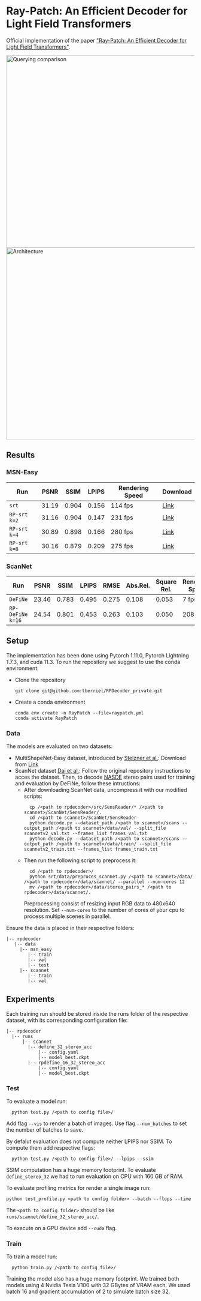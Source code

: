 # Ray-Patch: An Efficient Decoder for Light Field Transformers

Official implementation of the paper ["Ray-Patch: An Efficient Decoder for Light Field Transformers"](https://arxiv.org/abs/2305.09566).

<img src="https://drive.google.com/uc?export=view&id=11Ol27ifHZihLYiM157XpwCZD_zYIGOMM" alt="Querying comparison" width="512"/>
<img src="https://drive.google.com/uc?export=view&id=1-0clAkYwOCGMF0BOM71ij9Tv0NUJg6Q7" alt="Architecture" width="512"/>

## Results
### MSN-Easy
|Run | PSNR | SSIM | LPIPS | Rendering Speed | Download |
|---|---|---|---|---|---|
|`srt` |31.19 | 0.904 | 0.156 | 114 fps |[Link](https://drive.google.com/file/d/18xN2D5PNHpWIBoV28ylzWln3cMW71l5u)|
|`RP-srt k=2` |31.16| 0.904 | 0.147 | 231 fps |[Link](https://drive.google.com/file/d/1q1KQ47EzhJflB9QTgAIKJb6R3vnLb-oK)|
|`RP-srt k=4` |30.89| 0.898 | 0.166 | 280 fps |[Link](https://drive.google.com/file/d/1ssTLIRKFRL4923uG6lxuUFnvMDkfvlVL)|
|`RP-srt k=8` |30.16| 0.879 | 0.209 | 275 fps |[Link](https://drive.google.com/file/d/16CSyko7DI3rM2WLQIdQGBC_GSN2S579T)|


### ScanNet
|Run | PSNR | SSIM | LPIPS | RMSE | Abs.Rel. | Square Rel.| Rendering Speed | Download |
|---|---|---|---|---|---|---|---|---|
|`DeFiNe`| 23.46 | 0.783 | 0.495 | 0.275 | 0.108 | 0.053 | 7 fps |[Link](https://drive.google.com/file/d/16CSyko7DI3rM2WLQIdQGBC_GSN2S579T)|
|`RP-DeFiNe k=16`| 24.54 | 0.801 | 0.453 | 0.263 | 0.103 | 0.050 | 208 fps |[Link](https://drive.google.com/file/d/1dHyWDXGYsRx9cpe93hslr8gDKwoi37yq)|


## Setup
The implementation has been done using Pytorch 1.11.0, Pytorch Lightning 1.7.3, and cuda 11.3.
To run the repository we suggest to use the conda environment:

 * Clone the repository
    ``` 
    git clone git@github.com:tberriel/RPDecoder_private.git
    ```
 * Create a conda environment
    ``` 
    conda env create -n RayPatch --file=raypatch.yml 
    conda activate RayPatch 
    ```

### Data
The models are evaluated on two datasets:
* MultiShapeNet-Easy dataset, introduced by [Stelzner et al.](https://stelzner.github.io/obsurf/): Download from [Link](https://drive.google.com/file/d/1RlHIbJ9NDtFgDBs1v0oQNhirXJak04UV)
* ScanNet dataset [Dai et al.](https://github.com/ScanNet/ScanNet): Follow the original repository instructions to acces the dataset. Then, to decode [NASDE](https://github.com/udaykusupati/Normal-Assisted-Stereo) stereo pairs used for training and evaluation by DeFiNe, follow these intructions:
    * After downloading ScanNet data, uncompress it with our modified scripts:
      ```
        cp /<path to rpdecoder>/src/SensReader/* /<path to scannet>/ScanNet/SensReader/.
        cd /<path to scannet>/ScanNet/SensReader
        python decode.py --dataset_path /<path to scannet>/scans --output_path /<path to scannet>/data/val/ --split_file scannetv2_val.txt --frames_list frames_val.txt
        python decode.py --dataset_path /<path to scannet>/scans --output_path /<path to scannet>/data/train/ --split_file scannetv2_train.txt --frames_list frames_train.txt
      ```
    * Then run the following script to preprocess it:
      ```
        cd /<path to rpdecoder>/
        python srt/data/preproces_scannet.py /<path to scannet>/data/ /<path to rpdecoder>/data/scannet/ --parallel --num-cores 12
        mv /<path to rpdecoder>/data/stereo_pairs_* /<path to rpdecoder>/data/scannet/.
      ```
      Preprocessing consist of resizing input RGB data to 480x640 resolution. Set ``` --num-cores ``` to the number of cores of your cpu to process multiple scenes in parallel.
      
Ensure the data is placed in their respective folders:
  ```
  |-- rpdecoder
     |-- data
       |-- msn_easy
          |-- train
          |-- val
          |-- test
       |-- scannet
          |-- train
          |-- val
  ```
## Experiments
Each training run should be stored inside the runs folder of the respective dataset, with its corresponding configuration file:
  ```
  |-- rpdecoder
    |-- runs
        |-- scannet
          |-- define_32_stereo_acc
              |-- config.yaml
              |-- model_best.ckpt
          |-- rpdefine_16_32_stereo_acc
              |-- config.yaml
              |-- model_best.ckpt
  ```
### Test
To evaluate a model run:
```
  python test.py /<path to config file>/
```
Add flag `--vis` to render a batch of images. Use flag `--num_batches` to set the number of batches to save.

By defalut evaluation does not compute neither LPIPS nor SSIM. To compute them add respective flags: 
```
  python test.py /<path to config file>/ --lpips --ssim
```
SSIM computation has a huge memory footprint. To evaluate `define_stereo_32` we had to run evaluation on CPU with 160 GB of RAM.

To evaluate profiling metrics for render a single image run:
```
python test_profile.py <path to config folder> --batch --flops --time
```
The `<path to config folder>` should be like `runs/scannet/define_32_stereo_acc/`.

To execute on a GPU device add `--cuda` flag.

### Train
To train a model run:
```
  python train.py /<path to config file>/ 
```

Training the model also has a huge memory footprint. We trained both models using 4 Nvidia Tesla V100 with 32 GBytes of VRAM each. We used batch 16 and gradient accumulation of 2 to simulate batch size 32.
